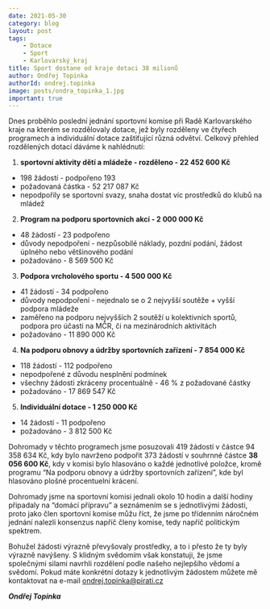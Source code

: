 ```yaml
---
date: 2021-05-30
category: blog
layout: post
tags:
    - Dotace
    - Sport
    - Karlovarský_kraj
title: Sport dostane od kraje dotaci 38 milionů
author: Ondřej Topinka
authorId: ondrej.topinka
image: posts/ondra_topinka_1.jpg
important: true
---
```


Dnes proběhlo poslední jednání sportovní komise při Radě Karlovarského kraje na kterém se rozdělovaly dotace, jež byly rozděleny ve čtyřech programech a individuální dotace zaštiťující různá odvětví. Celkový přehled rozdělených dotací dáváme k nahlédnutí:

1.  **sportovní aktivity dětí a mládeže - rozděleno - 22 452 600 Kč**
  -   198 žádostí - podpořeno 193
  -   požadovaná částka - 52 217 087 Kč
  -   nepodpořily se sportovní svazy, snaha dostat víc prostředků do klubů na mládež
    
2.  **Program na podporu sportovních akcí - 2 000 000 Kč**
  -   48 žádostí - 23 podpořeno
  -   důvody nepodpoření - nezpůsobilé náklady, pozdní podání, žádost úplného nebo většinového podání
  -   požadováno - 8 569 500 Kč

3.  **Podpora vrcholového sportu - 4 500 000 Kč**
  -   41 žádostí - 34 podpořeno
  -   důvody nepodpoření - nejednalo se o 2 nejvyšší soutěže + vyšší podpora mládeže
  -   zaměřeno na podporu nejvyšších 2 soutěží u kolektivních sportů, podpora pro účasti na MČR, či na mezinárodních aktivitách
  -   požadováno - 11 890 000 Kč

4.  **Na podporu obnovy a údržby sportovních zařízení - 7 854 000 Kč**
  -   118 žádostí - 112 podpořeno
  -   nepodpořené z důvodu nesplnění podmínek
  -   všechny žádosti zkráceny procentuálně - 46 % z požadované částky
  -   požadováno - 17 869 547 Kč

5.  **Individuální dotace - 1 250 000 Kč**
  -   14 žádostí - 11 podpořeno
  -   požadováno - 3 812 500 Kč

Dohromady v těchto programech jsme posuzovali 419 žádostí v částce 94 358 634 Kč, kdy bylo navrženo podpořit 373 žádostí v souhrnné částce **38 056 600 Kč**, kdy v komisi bylo hlasováno o každé jednotlivé položce, kromě programu “Na podporu obnovy a údržby sportovních zařízení”, kde byl hlasováno plošné procentuelní krácení.

Dohromady jsme na sportovní komisi jednali okolo 10 hodin a další hodiny připadaly na “domácí přípravu” a seznámením se s jednotlivými žádosti, proto jako člen sportovní komise můžu říct, že jsme po třídenním náročném jednání nalezli konsenzus napříč členy komise, tedy napříč politickým spektrem.

Bohužel žádosti výrazně převyšovaly prostředky, a to i přesto že ty byly výrazně navýšeny.
S klidným svědomím však konstatuji, že jsme společnými silami navrhli rozdělení podle našeho nejlepšího vědomí a svědomí.
Pokud máte konkrétní dotazy k jednotlivým žádostem můžete mě kontaktovat na e-mail ondrej.topinka@pirati.cz


***Ondřej Topinka***
